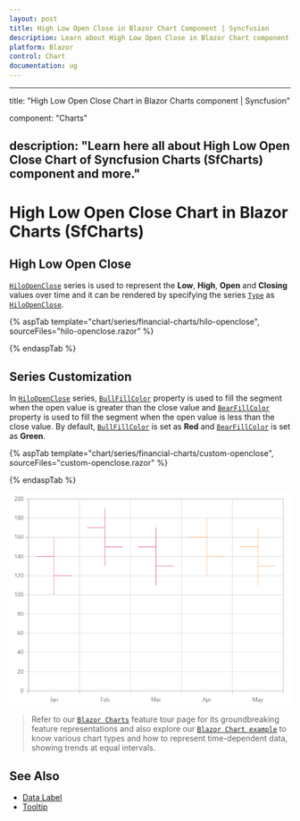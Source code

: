 ```yaml
---
layout: post
title: High Low Open Close in Blazor Chart Component | Syncfusion 
description: Learn about High Low Open Close in Blazor Chart component of Syncfusion, and more details.
platform: Blazor
control: Chart
documentation: ug
---
```


---
title: "High Low Open Close Chart in Blazor Charts component | Syncfusion"

component: "Charts"

description: "Learn here all about High Low Open Close Chart of Syncfusion Charts (SfCharts) component and more."
---

# High Low Open Close Chart in Blazor Charts (SfCharts)

## High Low Open Close

[`HiloOpenClose`](https://help.syncfusion.com/cr/blazor/Syncfusion.Blazor.Charts.ChartSeriesType.html#Syncfusion_Blazor_Charts_ChartSeriesType_HiloOpenClose) series is used to represent the **Low**, **High**, **Open** and **Closing** values over time and it can be rendered by specifying the series [`Type`](https://help.syncfusion.com/cr/blazor/Syncfusion.Blazor~Syncfusion.Blazor.Charts.ChartSeries~Type.html) as [`HiloOpenClose`](https://help.syncfusion.com/cr/blazor/Syncfusion.Blazor.Charts.ChartSeriesType.html#Syncfusion_Blazor_Charts_ChartSeriesType_HiloOpenClose).

{% aspTab template="chart/series/financial-charts/hilo-openclose", sourceFiles="hilo-openclose.razor" %}

{% endaspTab %}

## Series Customization

In [`HiloOpenClose`](https://help.syncfusion.com/cr/blazor/Syncfusion.Blazor.Charts.ChartSeriesType.html#Syncfusion_Blazor_Charts_ChartSeriesType_HiloOpenClose) series, [`BullFillColor`](https://help.syncfusion.com/cr/blazor/Syncfusion.Blazor.Charts.ChartSeries.html#Syncfusion_Blazor_Charts_ChartSeries_BullFillColor) property is used to fill the segment when the open value is greater than the close value and [`BearFillColor`](https://help.syncfusion.com/cr/blazor/Syncfusion.Blazor.Charts.ChartSeries.html#Syncfusion_Blazor_Charts_ChartSeries_BearFillColor) property is used to fill the segment when the open
value is less than the close value. By default, [`BullFillColor`](https://help.syncfusion.com/cr/blazor/Syncfusion.Blazor.Charts.ChartSeries.html#Syncfusion_Blazor_Charts_ChartSeries_BullFillColor) is set as **Red** and [`BearFillColor`](https://help.syncfusion.com/cr/blazor/Syncfusion.Blazor.Charts.ChartSeries.html#Syncfusion_Blazor_Charts_ChartSeries_BearFillColor) is set as **Green**.

{% aspTab template="chart/series/financial-charts/custom-openclose", sourceFiles="custom-openclose.razor" %}

{% endaspTab %}

![HiloOpenClose with Series Customization](../images/financial-types/custom.png)

> Refer to our [`Blazor Charts`](https://www.syncfusion.com/blazor-components/blazor-charts) feature tour page for its groundbreaking feature representations and also explore our [`Blazor Chart example`](https://blazor.syncfusion.com/demos/chart/line?theme=bootstrap4) to know various chart types and how to represent time-dependent data, showing trends at equal intervals.

## See Also

* [Data Label](../data-labels)
* [Tooltip](../tool-tip)